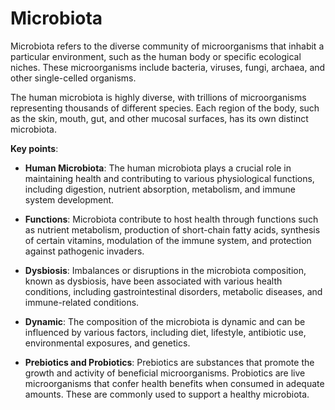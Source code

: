 <!--
source: gpt-3 + jph editing
tags: microorganisms
-->

# Microbiota

Microbiota refers to the diverse community of microorganisms that inhabit a particular environment, such as the human body or specific ecological niches. These microorganisms include bacteria, viruses, fungi, archaea, and other single-celled organisms.

The human microbiota is highly diverse, with trillions of microorganisms representing thousands of different species. Each region of the body, such as the skin, mouth, gut, and other mucosal surfaces, has its own distinct microbiota.

**Key points**:

* **Human Microbiota**: The human microbiota plays a crucial role in maintaining health and contributing to various physiological functions, including digestion, nutrient absorption, metabolism, and immune system development.

* **Functions**: Microbiota contribute to host health through functions such as nutrient metabolism, production of short-chain fatty acids, synthesis of certain vitamins, modulation of the immune system, and protection against pathogenic invaders.

* **Dysbiosis**: Imbalances or disruptions in the microbiota composition, known as dysbiosis, have been associated with various health conditions, including gastrointestinal disorders, metabolic diseases, and immune-related conditions.

* **Dynamic**: The composition of the microbiota is dynamic and can be influenced by various factors, including diet, lifestyle, antibiotic use, environmental exposures, and genetics.

* **Prebiotics and Probiotics**: Prebiotics are substances that promote the growth and activity of beneficial microorganisms. Probiotics are live microorganisms that confer health benefits when consumed in adequate amounts. These are commonly used to support a healthy microbiota.
